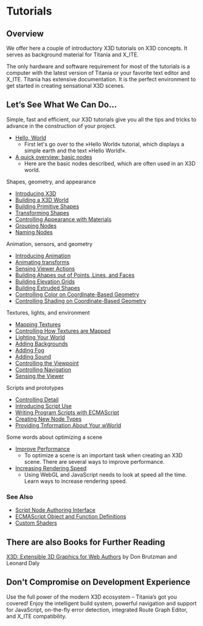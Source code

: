 # Tutorials

## Overview

We offer here a couple of introductory X3D tutorials on X3D concepts. It serves as background material for Titania and X\_ITE.

The only hardware and software requirement for most of the tutorials is a computer with the latest version of Titania or your favorite text editor and X\_ITE. Titania has extensive documentation. It is the perfect environment to get started in creating sensational X3D scenes.

## Let’s See What We Can Do…

Simple, fast and efficient, our X3D tutorials give you all the tips and tricks to advance in the construction of your project.

- [Hello, World](/x_ite/tutorials/Hello,-World!.html)
  - First let's go over to the »Hello World« tutorial, which displays a simple earth and the text »Hello World!«.
- [A quick overview: basic nodes](/x_ite/tutorials/Basic-Nodes.html)
  - Here are the basic nodes described, which are often used in an X3D world.

Shapes, geometry, and appearance

- [Introducing X3D](/x_ite/tutorials/Introducing-X3D.html)
- [Building a X3D World](/x_ite/tutorials/Building-a-X3D-world.html)
- [Building Primitive Shapes ](/x_ite/tutorials/Building-primitive-shapes.html)
- [Transforming Shapes](/x_ite/tutorials/Transforming-Shapes.html)
- [Controlling Appearance with Materials ](/x_ite/tutorials/Controlling-appearance-with-materials.html)
- [Grouping Nodes ](/x_ite/tutorials/Grouping-nodes.html)
- [Naming Nodes](/x_ite/tutorials/Naming-nodes.html)

Animation, sensors, and geometry

- [Introducing Animation](/x_ite/tutorials/Introducing-animation.html)
- [Animating transforms](/x_ite/tutorials/Animating-transforms.html)
- [Sensing Viewer Actions](/x_ite/tutorials/Sensing-viewer-actions.html)
- [Building Ahapes out of Points, Lines, and Faces](/x_ite/tutorials/Building-shapes-out-of-points,-lines,-and-faces.html)
- [Building Elevation Grids](/x_ite/tutorials/Building-elevation-grids.html)
- [Building Extruded Shapes](/x_ite/tutorials/Building-extruded-shapes.html)
- [Controlling Color on Coordinate-Based Geometry](/x_ite/tutorials/Controlling-color-on-coordinate-based-geometry.html)
- [Controlling Shading on Coordinate-Based Geometry](/x_ite/tutorials/Controlling-shading-on-coordinate-based-geometry.html)

Textures, lights, and environment

- [Mapping Textures](/x_ite/tutorials/Mapping-textures.html)
- [Controlling How Textures are Mapped](/x_ite/tutorials/Controlling-how-textures-are-mapped.html)
- [Lighting Your World](/x_ite/tutorials/Lighting-your-world.html)
- [Adding Backgrounds](/x_ite/tutorials/Adding-backgrounds.html)
- [Adding Fog](/x_ite/tutorials/Adding-fog.html)
- [Adding Sound](/x_ite/tutorials/Adding-sound.html)
- [Controlling the Viewpoint](/x_ite/tutorials/Controlling-the-viewpoint.html)
- [Controlling Navigation](/x_ite/tutorials/Controlling-navigation.html)
- [Sensing the Viewer](/x_ite/tutorials/Sensing-the-viewer.html)

Scripts and prototypes

- [Controlling Detail](/x_ite/tutorials/Controlling-detail.html)
- [Introducing Script Use](/x_ite/tutorials/Introducing-script-use.html)
- [Writing Program Scripts with ECMAScript](/x_ite/tutorials/Writing-program-scripts-with-ECMAScript.html)
- [Creating New Node Types](/x_ite/tutorials/Creating-new-node-types.html)
- [Providing Tnformation About Your wWorld](/x_ite/tutorials/Providing-information-about-your-world.html)

Some words about optimizing a scene

- [Improve Performance](/x_ite/tutorials/Improving-Performance.html)
  - To optimize a scene is an important task when creating an X3D scene. There are several ways to improve performance.
- [Increasing Rendering Speed](/x_ite/tutorials/Increasing-Rendering-Speed.html)
  - Using WebGL and JavaScript needs to look at speed all the time. Learn ways to increase rendering speed.

### See Also

- [Script Node Authoring Interface](/x_ite/reference/Script-Node-Authoring-Interface.html)
- [ECMAScript Object and Function Definitions](/x_ite/reference/ECMAScript-Object-and-Function-Definitions.html)
- [Custom Shaders](/x_ite/Custom-Shaders.html)

## There are also Books for Further Reading

[X3D: Extensible 3D Graphics for Web Authors](http://www.amazon.com/gp/product/012088500X?ie=UTF8&tag=x3dext3dgrafo-20&linkCode=as2&camp=1789&creative=9325&creativeASIN=012088500X) by Don Brutzman and Leonard Daly

## Don't Compromise on Development Experience

Use the full power of the modern X3D ecosystem – Titania’s got you covered! Enjoy the intelligent build system, powerful navigation and support for JavaScript, on-the-fly error detection, integrated Route Graph Editor, and X\_ITE compatibility.
